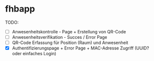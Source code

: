 fhbapp
======
TODO: 
- [ ] Anwesenheitskontrolle - Page + Erstellung von QR-Code
- [ ] Anwesenheitsverifikation - Succes / Error Page
- [ ] QR-Code Erfassung für Position (Raum) und Anwesenheit
- [x] Authentifizierungspage + Error Page + MAC-Adresse Zugriff (UUID? oder einfaches Login)